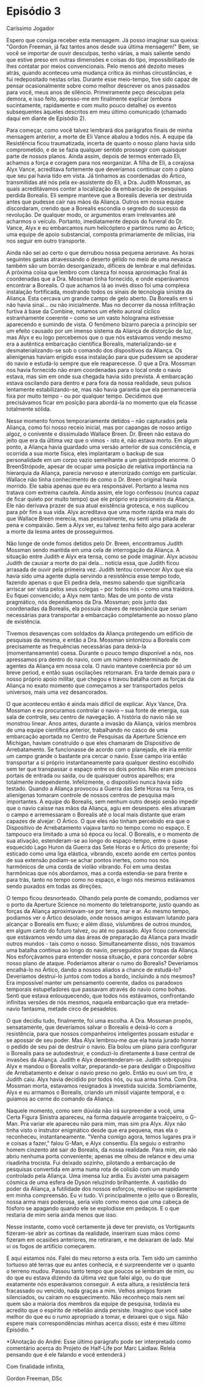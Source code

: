 # Episódio 3

Caríssimo Jogador

Espero que consiga receber esta mensagem. Já posso imaginar sua queixa: "Gordon Freeman, já faz tantos anos desde sua última mensagem!" Bem, se você se importar de ouvir desculpas, tenho várias, a mais saliente sendo que estive preso em outras dimensões e coisas do tipo, impossibilitado de lhes contatar por meios convencionais. Pelo menos até dezoito meses atrás, quando aconteceu uma mudança crítica ás minhas circustâncias, e fui redepositado nestas orlas. Durante esse meio-tempo, tive sido capaz de pensar ocasionalmente sobre como melhor descrever os anos passados para você, meus anos de silêncio. Primeiramente peço desculpas pela demora, e isso feito, apresso-me em finalmente explicar (embora sucintamente, rapidamente e com muito pouco detalhe) os eventos subsequentes àqueles descritos em meu último comunicado (chamado daqui em diante de Episódio 2).

Para começar, como você talvez lembrará dos parágrafos finais de minha mensagem anterior, a morte de Eli Vance abalou a todos nós. A equipe da Resistência ficou traumatizada, incerta de quanto o nosso plano havia sido comprometido, e de se fazia qualquer sentido prossegir com quaisquer parte de nossos planos. Ainda assim, depois de termos enterrado Eli, achamos a força e coragem para nos reorganizar. A filha de Eli, a corajosa Alyx Vance, acreditava fortemente que deveríamos continuar com o plano que seu pai havia tido em vista. Já tinhamos as coordenadas do Ártico, transmitidas até nós pela ex-assistente do Eli, a Dra. Judith Mossman, as quais acreditávamos conter a localização da embarcação de pesquisas perdida Borealis. Eli sempre manteve que a Borealis deveria ser destruída antes que pudesse cair nas mãos da Aliança. Outros em nossa equipe discordaram, crendo que a Borealis escondia o segredo do sucesso da revolução. De qualquer modo, or argumentos eram irrelevantes até acharmos o veículo. Portanto, imediatamente depois do funeral do Dr. Vance, Alyx e eu embarcamos num helicóptero e partimos rumo ao Ártico; uma equipe de apoio substancial, composta primariamente de milícias, iria nos seguir em outro transporte.

Ainda não sei ao certo o que derrubou nossa pequena aeronave. As horas seguintes gastas atravessando o deserto gélido no meio de uma nevasca também são um borrão desorganizado, difíceis de lembrar e mal definidas. A próxima coisa que lembro com clareza foi nossa aproximação final ás coordenadas que a Dra. Mossman tinha fornecido, e onde esperávamos encontrar a Borealis. O que achamos lá ao invés disso foi uma complexa instalação fortificada, mostrando todos os sinais de tecnologia sinistra da Aliança. Esta cercava um grande campo de gelo aberto. Da Borealis em si não havia sinal... ou não inicialmente. Mas no decorrer da nossa infiltração furtiva à base da Combine, notamos um efeito auroral cíclico estranhamente coerente – como se um vasto holograma estivesse aparecendo e sumindo de vista. O fenômeno bizarro parecia a princípio ser um efeito causado por um imenso sistema da Aliança de distorção de luz, mas Alyx e eu logo percebemos que o que nós estávamos vendo mesmo era a autêntica embarcação científica Borealis, materializando-se e desmaterializando-se sob o comando dos dispositivos da Aliança. Os alienígenas haviam erigido essa instalação para que pudessem se apoderar do navio e estudá-lo sempre que ele reaparecesse. O que a Dra. Mossman nos havia fornecido não eram coordenadas para o local onde o navio estava, mas sim em onde sua chegada havia sido prevista. A embarcação estava oscilando para dentro e para fora da nossa realidade, seus pulsos lentamente estabilizando-se, mas não havia garantia que ela permaneceria fixa por muito tempo - ou por qualquer tempo. Decidimos que precisávamos ficar em posição para abordá-la no momento que ela ficasse totalmente sólida.

Nesse momento fomos temporariamente detidos – não capturados pela Aliança, como foi nosso receio inicial, mas por capangas de nosso antigo algoz, o conivente e dissimulado Wallace Breen. Dr. Breen não estava do jeito que era da última vez que o vimos - isto é, não estava morto. Em algum ponto, a Aliança havia guardado uma versão anterior de sua consciência, e ocorrida a sua morte física, eles implantaram o backup de sua personalidade em um corpo vazio semelhante a um gastrópode enorme. O BreenStrópode, apesar de ocupar uma posição de relativa importância na hierarquia da Aliança, parecia nervoso e aterrorizado comigo em particular. Wallace não tinha conhecimento de como o Dr. Breen original havia morrido. Ele sabia apenas que eu era responsável. Portanto a lesma nos tratava com extrema cautela. Ainda assim, ele logo confessou (nunca capaz de ficar quieto por muito tempo) que ele próprio era prisioneiro da Aliança. Ele não derivava prazer de sua atual existência grotesca, e nos suplicou para pôr fim a sua vida. Alyx acreditava que uma morte rápida era mais do que Wallace Breen merecia, mas pessoalmente, eu senti uma pitada de pena e compaixão. Sem a Alyx ver, eu talvez tenha feito algo para acelerar a morte da lesma antes de prosseguirmos.

Não longe de onde fomos detidos pelo Dr. Breen, encontramos Judith Mossman sendo mantida em uma cela de interrogação da Aliança. A situação entre Judith e Alyx era tensa, como se pode imaginar. Alyx acusou Judith de causar a morte do pai dela... notícia essa, que Judith ficou arrasada de ouvir pela primeira vez. Judith tentou convencer Alyx que ela havia sido uma agente dupla servindo a resistência esse tempo todo, fazendo apenas o que Eli pedira dela, mesmo sabendo que significaria arriscar ser vista pelos seus colegas – por todos nós – como uma traidora. Eu fiquei convencido; a Alyx nem tanto. Mas de um ponto de vista pragmático, nós dependiamos da Dra. Mossman; pois junto das coordenadas da Borealis, ela possuía chaves de resonância que seriam necessárias para transportar a embarcação completamente ao nosso plano de existência.

Tivemos desavenças com soldados da Aliança protegendo um edifício de pesquisas da mesma, e então a Dra. Mossman sintonizou a Borealis com precisamente as frequências necessárias para deixá-la (momentaneamente) coesa. Durante o pouco tempo disponível a nós, nos apressamos pra dentro do navio, com um número indeterminado de agentes da Aliança em nossa cola. O navio manteve coerência por só um breve period, e então suas oscilações retornaram. Era tarde demais para o nosso próprio apoio militar, que chegou e travou batalha com as forças da Aliança no exato momento que começamos a ser transportados pelos universos, mais uma vez desancorados.

O que aconteceu então é ainda mais difícil de explicar. Alyx Vance, Dra. Mossman e eu procuramos controlar o navio – sua fonte de energia, sua sala de controle, seu centro de navegação. A história do navio não se monstrou linear. Anos antes, durante a invasão da Aliança, vários membros de uma equipe científica anterior, trabalhando no casco de uma embarcação aportada no Centro de Pesquisas da Aperture Science em Michigan, haviam construído o que eles chamaram de Dispositivo de Arrebatamento. Se funcionasse de acordo com o planejado, ele iria emitir um campo grande o bastante pra cercar o navio. Esse campo iria então transportar a si próprio instantaneamente para qualquer destino escolhido sem ter que transpassar o espaço entre os dois pontos. Não eram precisos portais de entrada ou saída, ou de quaisquer outros aparelhos; era totalmente independente. Infelizmente, o dispositivo nunca havia sido testado. Quando a Aliança provocou a Guerra das Sete Horas na Terra, os alienígenas tomaram controle de nossos centros de pesquisa mais importantes. A equipe do Borealis, sem nenhum outro desejo senão impedir que o navio caísse nas mãos da Aliança, agiu em desespero. eles ativaram o campo e arremessaram o Borealis até o local mais distante que eram capazes de alvejar: O Ártico. O que eles não tinham percebido era que o Dispositivo de Arrebatamento viajava tanto no tempo como no espaço. E tampouco era limitado a uma só época ou local. O Borealis, e o momento de sua ativação, estenderam-se ao longo do espaço-tempo, entre o quase esquecido Lago Huron da Guerra das Sete Horas e o Ártico do presente; foi esticado como uma liga elástica, vibrando, exceto aonde em certos pontos de sua extensão podiam-se achar pontos inertes, como nos nós harmônicos de uma corda de violão vibrando. Foi em uma destas harmônicas que nós abordamos, mas a corda estendia-se para frente e para trás, tanto no tempo como no espaço, e logo nós mesmos estávamos sendo puxados em todas as direções.

O tempo ficou desnorteado. Olhando pela ponte de comando, podíamos ver o porto da Aperture Science no momento do teletransporte, justo quando as forças da Aliança aproximavam-se por terra, mar e ar. Ao mesmo tempo, podíamos ver o Ártico desolado, onde nossos amigos estavam lutando para alcançar o Borealis em fluxo; e além disso, vislumbres de outros mundos, em algum canto do futuro talvez, ou até no passado. Alyx ficou convencida que estávamos vendo uma das áreas de preparação da Aliança para invadir outros mundos - tais como o nosso. Simultaneamente disso, nós travamos uma batalha contínua ao longo do navio, perseguidos por tropas da Aliança. Nos esforçávamos para entender nossa situação, e para concordar sobre nosso plano de ataque. Poderíamos alterar o rumo do Borealis? Deveríamos encalhá-lo no Ártico, dando a nossos aliados a chance de estudá-lo? Deveríamos destruí-lo juntos com todos a bordo, incluindo a nós mesmos? Era impossível manter um pensamento coerente, dados os paradoxos temporais estupefadores que passavam através do navio como bolhas. Senti que estava enlouquecendo, que todos nós estávamos, confrontando infinitas versões de nós mesmos, naquela embarcação que era metade-navio fantasma, metade circo de pesadelos.

O que decidiu tudo, finalmente, foi uma escolha. A Dra. Mossman propôs, sensatamente, que deveríamos salvar o Borealis e deixá-lo com a resistência, para que nossos companheiros inteligentes possam estudar e se apossar de seu poder. Mas Alyx lembrou-me que ela havia jurado honrar o pedido de seu pai de destruir o navio. Ela bolou um plano para configurar o Borealis para se autodestruir, e conduzi-lo diretamente á base central de invasões da Aliança. Judith e Alyx desentenderam-se. Judith sobrepujou Alyx e mandou o Borealis voltar, preparando-se para desligar o Dispositivo de Arrebatamento e deixar o navio preso no gelo. Então eu ouvi um tiro, e Judith caiu. Alyx havia decidido por todos nós, ou sua arma tinha. Com Dra. Mossman morta, estavamos resignados à investida suicida. Sombriamente, Alyx e eu armamos o Borealis, criando um míssil viajante temporal, e o guiamos ao cerne do comando da Aliança.

Naquele momento, como sem dúvida não irá surpreender a você, uma Certa Figura Sinistra apareceu, na forma daquele arrogante traiçoeiro, o G-Man. Pra variar ele apareceu não para mim, mas sim pra Alyx. Alyx não tinha visto o instrutor enigmático desde que era pequena, mas ela o reconheceu, instantaneamente. "Venha comigo agora, temos lugares pra ir e coisas a fazer," falou G-Man, e Alyx consentiu. Ela seguiu o estranho homem cinzento até sair do Borealis, da nossa realidade. Para mim, ele não abriu nenhuma porta conveniente; apenas me olhou de relance e deu uma risadinha trocista. Fui deixado sozinho, pilotando a embarcação de pesquisas convertida em arma numa rota de colisão com um mundo controlado pela Aliança. Uma imensa luz ardia. Eu avistei uma paisagem cósmica de uma esfera de Dyson reluzindo brilhantemte. A vastidão do poder da Aliança, a futilidade dos nossos esforços, revelou-se rapidamente em minha compreensão. Eu vi tudo. Vi principalmente o jeito que o Borealis, nossa arma mais poderosa, seria visto como menos que uma cabeça de fósforo se apagando quando ele se explodisse em pedaços. E o que restaria de mim seria ainda menos que isso.

Nesse instante, como você certamente já deve ter previsto, os Vortigaunts fizeram-se abrir as cortinas da realidade, inseriram suas mãos como fizeram em ocasiões anteriores, me retiraram, e me deixaram de lado. Mal vi os fogos de artifício começarem.

E aqui estamos nós. Falei do meu retorno a esta orla. Tem sido um caminho tortuoso até terras que eu antes conhecia, e é surpreendente ver o quanto o terreno mudou. Passou tanto tempo que poucos se lembram de mim, ou do que eu estava dizendo da última vez que falei algo, ou do que exatamente nós esperávamos conseguir. A esta altura, a resistência terá fracassado ou vencido, nada graças a mim. Velhos amigos foram silenciados, ou caíram no esquecimento. Não reconheço mais nem sei quem são a maioria dos membros da equipe de pesquisa, todavia eu acredito que o espírito de rebelião ainda persiste. Imagino que você sabe melhor do que eu o rumo apropriado a tomar, e deixarei que o siga. Não espere mais correspondências minhas acerca disso; este é meu último Episódio. *

*(Anotação do André: Esse último parágrafo pode ser interpretado como comentário acerca do Projeto de Half-Life por Marc Laidlaw. Releia pensando que é ele falando e você entenderá.)

Com finalidade infinita,

Gordon Freeman, DSc
